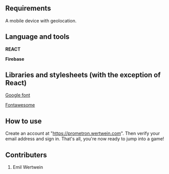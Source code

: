## Requirements
A mobile device with geolocation.

## Language and tools

**REACT**

**Firebase**

## Libraries and stylesheets (with the exception of React)

[Google font](https://fonts.googleapis.com)

[Fontawesome](https://use.fontawesome.com)

## How to use
Create an account at "https://prometron.wertwein.com". Then verify your email address and sign in. That's all, you're now ready to jump into a game!

## Contributers

1. Emil Wertwein
